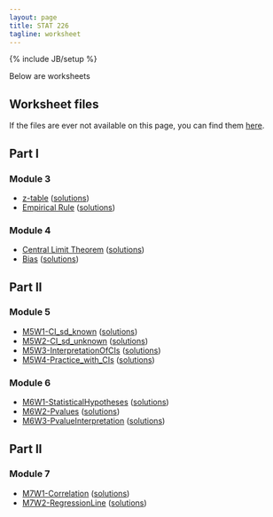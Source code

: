 ```yaml
---
layout: page
title: STAT 226
tagline: worksheet
---
```

{% include JB/setup %}

Below are worksheets

## Worksheet files

If the files are ever not available on this page, 
you can find them 
[here](https://github.com/jarad/jarad.github.com/tree/master/courses/stat226/worksheets).

## Part I

### Module 3

- [z-table](M3W1-ztable/M3W1-ztable.pdf) ([solutions](M3W1-ztable/M3W1-ztable_sol.pdf))
- [Empirical Rule](M3W2-EmpiricalRule/M3W2-EmpiricalRule.pdf) ([solutions](M3W2-EmpiricalRule/M3W2-EmpiricalRule_sol.pdf))

### Module 4

- [Central Limit Theorem](M4W1-CLT/M4W1-CLT.pdf) ([solutions](M4W1-CLT/M4W1-CLT_sol.pdf))
- [Bias](M4W2-Bias/M4W2-Bias.pdf) ([solutions](M4W2-Bias/M4W2-Bias_sol.pdf))


## Part II

### Module 5

- [M5W1-CI_sd_known](M5W1-CI_sd_known/M5W1-CI_sd_known.pdf) ([solutions](M5W1-CI_sd_known/M5W1-CI_sd_known_sol.pdf))
- [M5W2-CI_sd_unknown](M5W2-CI_sd_unknown/M5W2-CI_sd_unknown.pdf) ([solutions](M5W2-CI_sd_unknown/M5W2-CI_sd_unknown_sol.pdf))
- [M5W3-InterpretationOfCIs](M5W3-InterpretationOfCIs/M5W3-InterpretationOfCIs.pdf) ([solutions](M5W3-InterpretationOfCIs/M5W3-InterpretationOfCIs_sol.pdf))
- [M5W4-Practice_with_CIs](M5W4-Practice_with_CIs/M5W4-Practice_with_CIs.pdf) ([solutions](M5W4-Practice_with_CIs/M5W4-Practice_with_CIs_sol.pdf))

### Module 6

- [M6W1-StatisticalHypotheses](M6W1-StatisticalHypotheses/M6W1-StatisticalHypotheses.pdf) ([solutions](M6W1-StatisticalHypotheses/M6W1-StatisticalHypotheses_sol.pdf))
- [M6W2-Pvalues](M6W2-Pvalues/M6W2-Pvalues.pdf) ([solutions](M6W2-Pvalues/M6W2-Pvalues_sol.pdf))
- [M6W3-PvalueInterpretation](M6W3-PvalueInterpretation/M6W3-PvalueInterpretation.pdf) ([solutions](M6W3-PvalueInterpretation/M6W3-PvalueInterpretation_sol.pdf))

## Part II

### Module 7

- [M7W1-Correlation](M7W1-Correlation/M7W1-Correlation.pdf) ([solutions](M7W1-Correlation/M7W1-Correlation_sol.pdf))
- [M7W2-RegressionLine](M7W2-RegressionLine/M7W2-RegressionLine.pdf) ([solutions](M7W2-RegressionLine/M7W2-RegressionLine_sol.pdf))